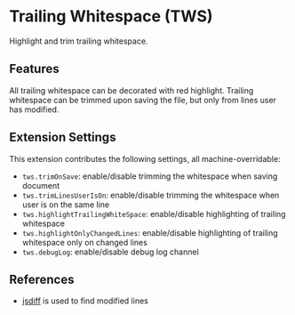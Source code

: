 # Trailing Whitespace (TWS)

Highlight and trim trailing whitespace.

## Features

All trailing whitespace can be decorated with red highlight.
Trailing whitespace can be trimmed upon saving the file, but only from lines user has modified.

## Extension Settings

This extension contributes the following settings, all machine-overridable:

* `tws.trimOnSave`: enable/disable trimming the whitespace when saving document
* `tws.trimLinesUserIsOn`: enable/disable trimming the whitespace when user is on the same line
* `tws.highlightTrailingWhiteSpace`: enable/disable highlighting of trailing whitespace
* `tws.highlightOnlyChangedLines`: enable/disable highlighting of trailing whitespace only on changed lines
* `tws.debugLog`: enable/disable debug log channel

## References

* [jsdiff](https://www.npmjs.com/package/diff) is used to find modified lines
